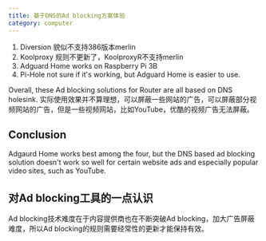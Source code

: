 ```yaml
---
title: 基于DNS的Ad blocking方案体验
category: computer
---
```


1. Diversion 貌似不支持386版本merlin
1. Koolproxy 规则不更新了，KoolproxyR不支持merlin
1. Adguard Home works on Raspberry Pi 3B
1. Pi-Hole not sure if it's working, but Adguard Home is easier to use.

Overall, these Ad blocking solutions for Router are all based on DNS holesink. 实际使用效果并不算理想，可以屏蔽一些网站的广告，可以屏蔽部分视频网站的广告，但是一些视频网站，比如YouTube，优酷的视频广告无法屏蔽。

## Conclusion

Adgaurd Home works best among the four, but the DNS based ad blocking solution doesn't work so well for certain website ads and especially popular video sites, such as YouTube.

## 对Ad blocking工具的一点认识

Ad blocking技术难度在于内容提供商也在不断突破Ad blocking，加大广告屏蔽难度，所以Ad blocking的规则需要经常性的更新才能保持有效。
